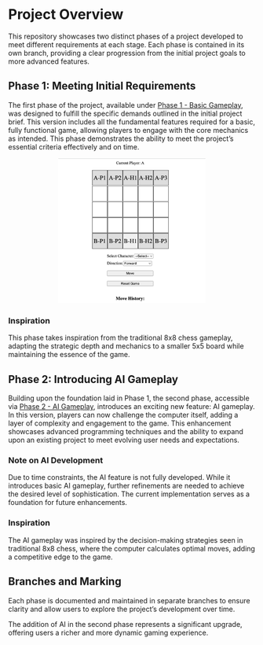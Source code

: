 # Project Overview

This repository showcases two distinct phases of a project developed to meet different requirements at each stage. Each phase is contained in its own branch, providing a clear progression from the initial project goals to more advanced features.

## Phase 1: Meeting Initial Requirements

The first phase of the project, available under [Phase 1 - Basic Gameplay](https://chess-like-game-swart.vercel.app/), was designed to fulfill the specific demands outlined in the initial project brief. This version includes all the fundamental features required for a basic, fully functional game, allowing players to engage with the core mechanics as intended. This phase demonstrates the ability to meet the project’s essential criteria effectively and on time.

<div align="center">
    <img src="basic_gameplay.png" alt="Basic Gameplay Screenshot" width="300"/>
</div>

### Inspiration

This phase takes inspiration from the traditional 8x8 chess gameplay, adapting the strategic depth and mechanics to a smaller 5x5 board while maintaining the essence of the game.

## Phase 2: Introducing AI Gameplay

Building upon the foundation laid in Phase 1, the second phase, accessible via [Phase 2 - AI Gameplay](https://jay6879.github.io/chess-like-game/), introduces an exciting new feature: AI gameplay. In this version, players can now challenge the computer itself, adding a layer of complexity and engagement to the game. This enhancement showcases advanced programming techniques and the ability to expand upon an existing project to meet evolving user needs and expectations.

### Note on AI Development

Due to time constraints, the AI feature is not fully developed. While it introduces basic AI gameplay, further refinements are needed to achieve the desired level of sophistication. The current implementation serves as a foundation for future enhancements.

### Inspiration

The AI gameplay was inspired by the decision-making strategies seen in traditional 8x8 chess, where the computer calculates optimal moves, adding a competitive edge to the game.

## Branches and Marking

Each phase is documented and maintained in separate branches to ensure clarity and allow users to explore the project’s development over time. 

The addition of AI in the second phase represents a significant upgrade, offering users a richer and more dynamic gaming experience.
